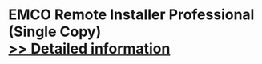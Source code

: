 # EMCO Remote Installer Professional (Single Copy)<br />[>> Detailed information](https://secure.shareit.com/shareit/product.html?productid=300266895&affiliateid=200057808)